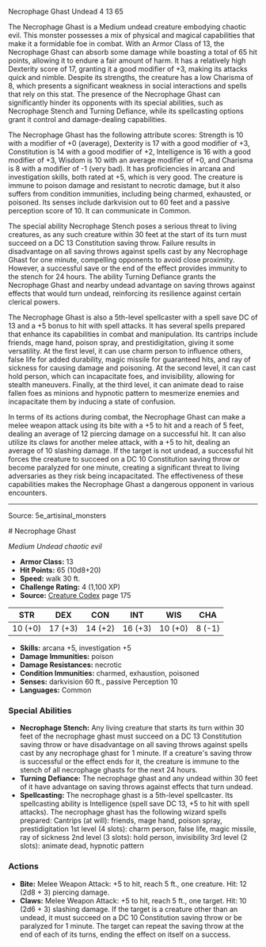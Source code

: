 <MonsterName/>Necrophage Ghast</MonsterName>
<CreatureType/>Undead</CreatureType>
<CR/>4</CR>
<AC/>13</AC>
<HP/>65</HP>
<summary>The Necrophage Ghast is a Medium undead creature embodying chaotic evil. This monster possesses a mix of physical and magical capabilities that make it a formidable foe in combat. With an Armor Class of 13, the Necrophage Ghast can absorb some damage while boasting a total of 65 hit points, allowing it to endure a fair amount of harm. It has a relatively high Dexterity score of 17, granting it a good modifier of +3, making its attacks quick and nimble. Despite its strengths, the creature has a low Charisma of 8, which presents a significant weakness in social interactions and spells that rely on this stat. The presence of the Necrophage Ghast can significantly hinder its opponents with its special abilities, such as Necrophage Stench and Turning Defiance, while its spellcasting options grant it control and damage-dealing capabilities.</summary>

<detail>

The Necrophage Ghast has the following attribute scores: Strength is 10 with a modifier of +0 (average), Dexterity is 17 with a good modifier of +3, Constitution is 14 with a good modifier of +2, Intelligence is 16 with a good modifier of +3, Wisdom is 10 with an average modifier of +0, and Charisma is 8 with a modifier of -1 (very bad). It has proficiencies in arcana and investigation skills, both rated at +5, which is very good. The creature is immune to poison damage and resistant to necrotic damage, but it also suffers from condition immunities, including being charmed, exhausted, or poisoned. Its senses include darkvision out to 60 feet and a passive perception score of 10. It can communicate in Common.

The special ability Necrophage Stench poses a serious threat to living creatures, as any such creature within 30 feet at the start of its turn must succeed on a DC 13 Constitution saving throw. Failure results in disadvantage on all saving throws against spells cast by any Necrophage Ghast for one minute, compelling opponents to avoid close proximity. However, a successful save or the end of the effect provides immunity to the stench for 24 hours. The ability Turning Defiance grants the Necrophage Ghast and nearby undead advantage on saving throws against effects that would turn undead, reinforcing its resilience against certain clerical powers.

The Necrophage Ghast is also a 5th-level spellcaster with a spell save DC of 13 and a +5 bonus to hit with spell attacks. It has several spells prepared that enhance its capabilities in combat and manipulation. Its cantrips include friends, mage hand, poison spray, and prestidigitation, giving it some versatility. At the first level, it can use charm person to influence others, false life for added durability, magic missile for guaranteed hits, and ray of sickness for causing damage and poisoning. At the second level, it can cast hold person, which can incapacitate foes, and invisibility, allowing for stealth maneuvers. Finally, at the third level, it can animate dead to raise fallen foes as minions and hypnotic pattern to mesmerize enemies and incapacitate them by inducing a state of confusion.

In terms of its actions during combat, the Necrophage Ghast can make a melee weapon attack using its bite with a +5 to hit and a reach of 5 feet, dealing an average of 12 piercing damage on a successful hit. It can also utilize its claws for another melee attack, with a +5 to hit, dealing an average of 10 slashing damage. If the target is not undead, a successful hit forces the creature to succeed on a DC 10 Constitution saving throw or become paralyzed for one minute, creating a significant threat to living adversaries as they risk being incapacitated. The effectiveness of these capabilities makes the Necrophage Ghast a dangerous opponent in various encounters.</detail>



---

Source: 5e_artisinal_monsters

<statblock>
# Necrophage Ghast

*Medium* *Undead* *chaotic evil*

- **Armor Class:** 13
- **Hit Points:** 65 (10d8+20)
- **Speed:** walk 30 ft.
- **Challenge Rating:** 4 (1,100 XP)
- **Source:** [Creature Codex](https://koboldpress.com/kpstore/product/creature-codex-for-5th-edition-dnd) page 175

| STR | DEX | CON | INT | WIS | CHA |
| --- | --- | --- | --- | --- | --- |
| 10 (+0) | 17 (+3) | 14 (+2) | 16 (+3) | 10 (+0) | 8 (-1) |

- **Skills:** arcana +5, investigation +5
- **Damage Immunities:** poison
- **Damage Resistances:** necrotic
- **Condition Immunities:** charmed, exhaustion, poisoned
- **Senses:** darkvision 60 ft., passive Perception 10
- **Languages:** Common

### Special Abilities

- **Necrophage Stench:** Any living creature that starts its turn within 30 feet of the necrophage ghast must succeed on a DC 13 Constitution saving throw or have disadvantage on all saving throws against spells cast by any necrophage ghast for 1 minute. If a creature's saving throw is successful or the effect ends for it, the creature is immune to the stench of all necrophage ghasts for the next 24 hours.
- **Turning Defiance:** The necrophage ghast and any undead within 30 feet of it have advantage on saving throws against effects that turn undead.
- **Spellcasting:** The necrophage ghast is a 5th-level spellcaster. Its spellcasting ability is Intelligence (spell save DC 13, +5 to hit with spell attacks). The necrophage ghast has the following wizard spells prepared: 
Cantrips (at will): friends, mage hand, poison spray, prestidigitation
1st level (4 slots): charm person, false life, magic missile, ray of sickness
2nd level (3 slots): hold person, invisibility
3rd level (2 slots): animate dead, hypnotic pattern

### Actions

- **Bite:** Melee Weapon Attack: +5 to hit, reach 5 ft., one creature. Hit: 12 (2d8 + 3) piercing damage.
- **Claws:** Melee Weapon Attack: +5 to hit, reach 5 ft., one target. Hit: 10 (2d6 + 3) slashing damage. If the target is a creature other than an undead, it must succeed on a DC 10 Constitution saving throw or be paralyzed for 1 minute. The target can repeat the saving throw at the end of each of its turns, ending the effect on itself on a success.


</statblock>



